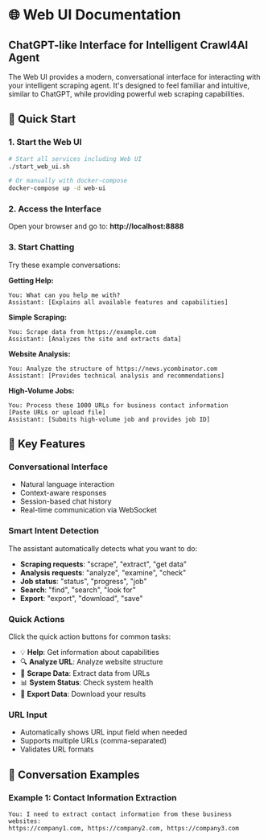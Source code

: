 # 🌐 Web UI Documentation

## ChatGPT-like Interface for Intelligent Crawl4AI Agent

The Web UI provides a modern, conversational interface for interacting with your intelligent scraping agent. It's designed to feel familiar and intuitive, similar to ChatGPT, while providing powerful web scraping capabilities.

## 🚀 Quick Start

### 1. Start the Web UI
```bash
# Start all services including Web UI
./start_web_ui.sh

# Or manually with docker-compose
docker-compose up -d web-ui
```

### 2. Access the Interface
Open your browser and go to: **http://localhost:8888**

### 3. Start Chatting
Try these example conversations:

**Getting Help:**
```
You: What can you help me with?
Assistant: [Explains all available features and capabilities]
```

**Simple Scraping:**
```
You: Scrape data from https://example.com
Assistant: [Analyzes the site and extracts data]
```

**Website Analysis:**
```
You: Analyze the structure of https://news.ycombinator.com
Assistant: [Provides technical analysis and recommendations]
```

**High-Volume Jobs:**
```
You: Process these 1000 URLs for business contact information
[Paste URLs or upload file]
Assistant: [Submits high-volume job and provides job ID]
```

## 🎯 Key Features

### **Conversational Interface**
- Natural language interaction
- Context-aware responses
- Session-based chat history
- Real-time communication via WebSocket

### **Smart Intent Detection**
The assistant automatically detects what you want to do:
- **Scraping requests**: "scrape", "extract", "get data"
- **Analysis requests**: "analyze", "examine", "check"
- **Job status**: "status", "progress", "job"
- **Search**: "find", "search", "look for"
- **Export**: "export", "download", "save"

### **Quick Actions**
Click the quick action buttons for common tasks:
- 💡 **Help**: Get information about capabilities
- 🔍 **Analyze URL**: Analyze website structure
- 🎯 **Scrape Data**: Extract data from URLs
- 📊 **System Status**: Check system health
- 💾 **Export Data**: Download your results

### **URL Input**
- Automatically shows URL input field when needed
- Supports multiple URLs (comma-separated)
- Validates URL formats

## 💬 Conversation Examples

### Example 1: Contact Information Extraction
```
You: I need to extract contact information from these business websites:
https://company1.com, https://company2.com, https://company3.com